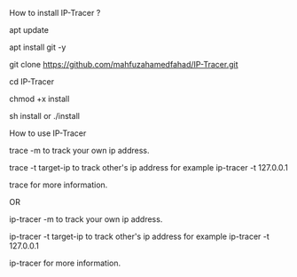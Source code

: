 How to install IP-Tracer ?

apt update

apt install git -y

git clone https://github.com/mahfuzahamedfahad/IP-Tracer.git

cd IP-Tracer

chmod +x install

sh install or ./install

How to use IP-Tracer

trace -m to track your own ip address.

trace -t target-ip to track other's ip address for example ip-tracer -t 127.0.0.1

trace for more information.

OR

ip-tracer -m to track your own ip address.

ip-tracer -t target-ip to track other's ip address for example ip-tracer -t 127.0.0.1

ip-tracer for more information.
